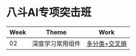 # 八斗AI专项突击班

| Week | Theme | Work |
| --- | --- | --- |
| 02 | 深度学习常用组件 | [多分类+交叉熵](./week02/week02_multilabel.py) |
